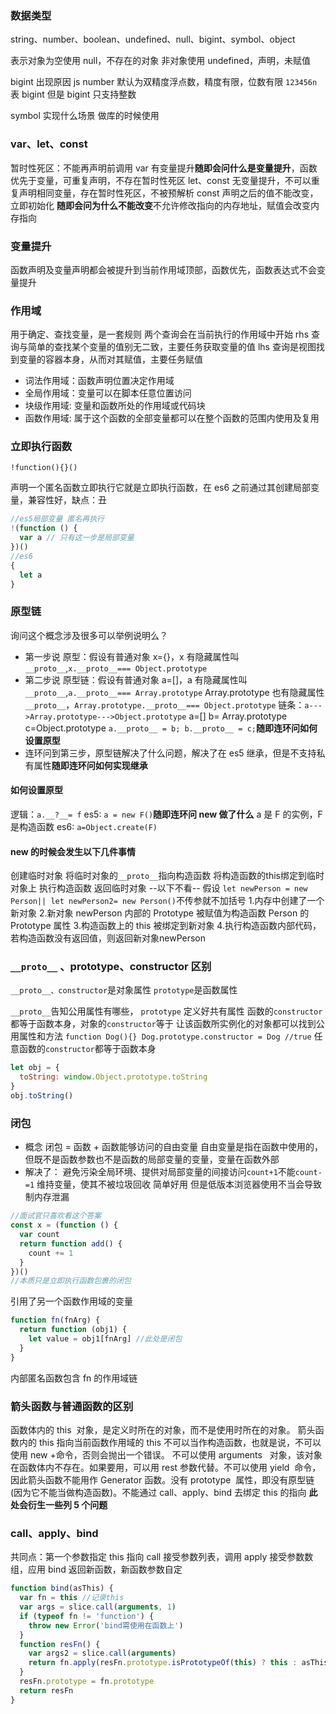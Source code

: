 ### 数据类型

string、number、boolean、undefined、null、bigint、symbol、object

表示对象为空使用 null，不存在的对象
非对象使用 undefined，声明，未赋值

bigint 出现原因
js number 默认为双精度浮点数，精度有限，位数有限
`123456n`表 bigint
但是 bigint 只支持整数

symbol 实现什么场景 做库的时候使用

### var、let、const

暂时性死区：不能再声明前调用
var 有变量提升**随即会问什么是变量提升**，函数优先于变量，可重复声明，不存在暂时性死区
let、const 无变量提升，不可以重复声明相同变量，存在暂时性死区，不被预解析
const 声明之后的值不能改变，立即初始化 **随即会问为什么不能改变**不允许修改指向的内存地址，赋值会改变内存指向

### 变量提升

函数声明及变量声明都会被提升到当前作用域顶部，函数优先，函数表达式不会变量提升

### 作用域

用于确定、查找变量，是一套规则
两个查询会在当前执行的作用域中开始
rhs 查询与简单的查找某个变量的值别无二致，主要任务获取变量的值
lhs 查询是视图找到变量的容器本身，从而对其赋值，主要任务赋值

- 词法作用域：函数声明位置决定作用域
- 全局作用域：变量可以在脚本任意位置访问
- 块级作用域: 变量和函数所处的作用域或代码块
- 函数作用域: 属于这个函数的全部变量都可以在整个函数的范围内使用及复用

### 立即执行函数

```
!function(){}()
```

声明一个匿名函数立即执行它就是立即执行函数，在 es6 之前通过其创建局部变量，兼容性好，缺点：丑

```js
//es5局部变量 匿名再执行
!(function () {
  var a // 只有这一步是局部变量
})()
//es6
{
  let a
}
```

### 原型链

询问这个概念涉及很多可以举例说明么？

- 第一步说 原型：假设有普通对象 x={}，x 有隐藏属性叫`__proto__`,`x.__proto__=== Object.prototype`
- 第二步说 原型链：假设有普通对象 a=[]，a 有隐藏属性叫`__proto__`,`a.__proto__=== Array.prototype`
  Array.prototype 也有隐藏属性`__proto__`，`Array.prototype.__proto__=== Object.prototype`
  链条：`a--->Array.prototype--->Object.prototype`
  a=[]
  b= Array.prototype
  c=Object.prototype
  `a.__proto__ = b; b.__proto__ = c;`**随即连环问如何设置原型**
- 连环问到第三步，原型链解决了什么问题，解决了在 es5 继承，但是不支持私有属性**随即连环问如何实现继承**

#### 如何设置原型

逻辑：`a.__?__= f`
es5: `a = new F()`**随即连环问 new 做了什么** a 是 F 的实例，F 是构造函数
es6: `a=Object.create(F)`

#### new 的时候会发生以下几件事情
创建临时对象
将临时对象的`__proto__`指向构造函数
将构造函数的this绑定到临时对象上
执行构造函数
返回临时对象
--以下不看--
假设 `let newPerson = new Person|| let newPerson2= new Person()`不传参就不加括号 
1.内存中创建了一个新对象 
2.新对象 newPerson 内部的 Prototype 被赋值为构造函数 Person 的 Prototype 属性 
3.构造函数上的 this 被绑定到新对象
4.执行构造函数内部代码，若构造函数没有返回值，则返回新对象newPerson

### `__proto__` 、prototype、constructor 区别
`__proto__、constructor`是对象属性
`prototype`是函数属性

`__proto__`告知公用属性有哪些，
`prototype` 定义好共有属性
函数的`constructor`都等于函数本身，对象的`constructor`等于
让该函数所实例化的对象都可以找到公用属性和方法
`function Dog(){} Dog.prototype.constructor = Dog //true`
任意函数的`constructor`都等于函数本身


```js
let obj = {
  toString: window.Object.prototype.toString
}
obj.toString()
```

### 闭包

- 概念
  闭包 = 函数 + 函数能够访问的自由变量
  自由变量是指在函数中使用的，但既不是函数参数也不是函数的局部变量的变量，变量在函数外部
- 解决了：
  避免污染全局环境、提供对局部变量的间接访问`count+1`不能`count-=1`
  维持变量，使其不被垃圾回收
  简单好用
  但是低版本浏览器使用不当会导致制内存泄漏

```js
//面试官只喜欢看这个答案
const x = (function () {
  var count
  return function add() {
    count += 1
  }
})()
//本质只是立即执行函数包裹的闭包
```

引用了另一个函数作用域的变量

```js
function fn(fnArg) {
  return function (obj1) {
    let value = obj1[fnArg] //此处是闭包
  }
}
```

内部匿名函数包含 fn 的作用域链

### 箭头函数与普通函数的区别

函数体内的 this  对象，是定义时所在的对象，而不是使用时所在的对象。
箭头函数内的 this 指向当前函数作用域的 this
不可以当作构造函数，也就是说，不可以使用 new +命令，否则会抛出一个错误。
不可以使用 arguments   对象，该对象在函数体内不存在。如果要用，可以用 rest 参数代替。不可以使用 yield  命令，因此箭头函数不能用作 Generator 函数。没有 prototype  属性，即没有原型链(因为它不能当做构造函数)。不能通过 call、apply、bind 去绑定 this 的指向
**此处会衍生一些列 5 个问题**

### call、apply、bind

共同点：第一个参数指定 this 指向
call 接受参数列表，调用
apply 接受参数数组，应用
bind 返回新函数，新函数参数自定

```js
function bind(asThis) {
  var fn = this //记录this
  var args = slice.call(arguments, 1)
  if (typeof fn != 'function') {
    throw new Error('bind需使用在函数上')
  }
  function resFn() {
    var args2 = slice.call(arguments)
    return fn.apply(resFn.prototype.isPrototypeOf(this) ? this : asThis, args.concat(args2))
  }
  resFn.prototype = fn.prototype
  return resFn
}
```




